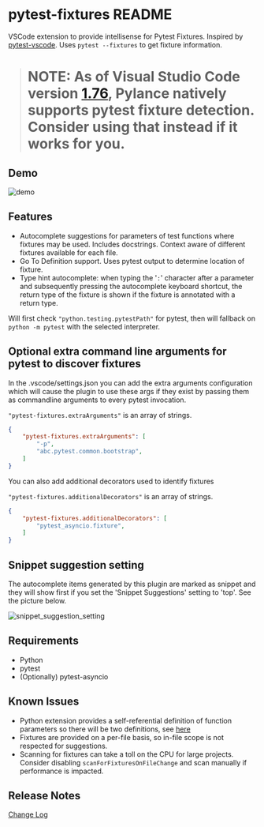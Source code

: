# pytest-fixtures README

VSCode extension to provide intellisense for Pytest Fixtures. Inspired by [pytest-vscode](https://github.com/cameronmaske/pytest-vscode). Uses `pytest --fixtures` to get fixture information.

> #  **NOTE**: As of Visual Studio Code version [1.76](https://code.visualstudio.com/updates/v1_76#_improved-intellisense-support-for-pytest), Pylance natively supports pytest fixture detection. Consider using that instead if it works for you.

## Demo

![demo](demo.gif)

## Features

* Autocomplete suggestions for parameters of test functions where fixtures may be used. Includes docstrings. Context aware of different fixtures available for each file.
* Go To Definition support. Uses pytest output to determine location of fixture.
* Type hint autocomplete: when typing the '`:`' character after a parameter and subsequently pressing the autocomplete keyboard shortcut, the return type of the fixture is shown if the fixture is annotated with a return type.

Will first check `"python.testing.pytestPath"` for pytest, then will fallback on `python -m pytest` with the selected interpreter.

## Optional extra command line arguments for pytest to discover fixtures

In the .vscode/settings.json you can add the extra arguments configuration which will cause the plugin to use these args if they exist by passing them as commandline arguments to every pytest invocation.


`"pytest-fixtures.extraArguments"` is an array of strings.

```json
{
    "pytest-fixtures.extraArguments": [
        "-p",
        "abc.pytest.common.bootstrap",
    ]
}
```

You can also add additional decorators used to identify fixtures


`"pytest-fixtures.additionalDecorators"` is an array of strings.

```json
{
    "pytest-fixtures.additionalDecorators": [
        "pytest_asyncio.fixture",
    ]
}
```

## Snippet suggestion setting
The autocomplete items generated by this plugin are marked as snippet and they will show first if you set the 'Snippet Suggestions' setting to 'top'. See the picture below.

![snippet_suggestion_setting](snippet_suggestion_setting.png)

## Requirements

* Python
* pytest
* (Optionally) pytest-asyncio


## Known Issues

* Python extension provides a self-referential definition of function parameters so there will be two definitions, see [here](https://github.com/microsoft/vscode-python/issues/18536)
* Fixtures are provided on a per-file basis, so in-file scope is not respected for suggestions.
* Scanning for fixtures can take a toll on the CPU for large projects. Consider disabling `scanForFixturesOnFileChange` and scan manually if performance is impacted.

## Release Notes

[Change Log](CHANGELOG.md)
